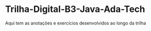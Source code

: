 # Trilha-Digital-B3-Java-Ada-Tech

Aqui tem as anotações e exercícios desenvolvidos ao longo da trilha

